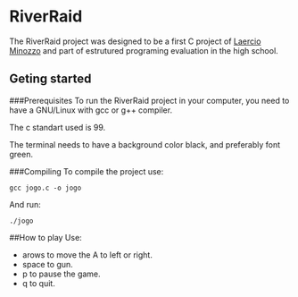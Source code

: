 # RiverRaid
The RiverRaid project was designed to be a first C project of [Laercio Minozzo](http://www.linkedin.com/in/laercio-minozzo) and part of estrutured programing evaluation in the high school.
## Geting started
###Prerequisites
To run the RiverRaid project in your computer, you need to have a GNU/Linux with gcc or g++ compiler. 

The c standart used is 99.

The terminal needs to have a background color black, and preferably font green.

###Compiling
To compile the project use: 
```
gcc jogo.c -o jogo
```
And run:
```
./jogo
```
##How to play
Use:
* arows to move the A to left or right.
* space to gun.
* p     to pause the game.
* q     to quit.
